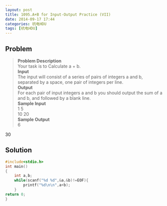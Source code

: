 ```yaml
---
layout: post
title: 1095.A+B for Input-Output Practice (VII)
date: 2014-09-17 17:44
categories: 杭电HDU
tags: [杭电HDU]
---
```

## Problem
>**Problem Description**  
Your task is to Calculate a + b.  
**Input**  
The input will consist of a series of pairs of integers a and b, separated by a space, one pair of integers per line.   
**Output**  
For each pair of input integers a and b you should output the sum of a and b, and followed by a blank line.   
**Sample Input**  
1 5  
10 20  
**Sample Output**  
6  
  
30  

## Solution
```cpp
#include<stdio.h>
int main()
{
    int a,b;
    while(scanf("%d %d",&a,&b)!=EOF){
        printf("%d\n\n",a+b);
    }
return 0;
}
```
